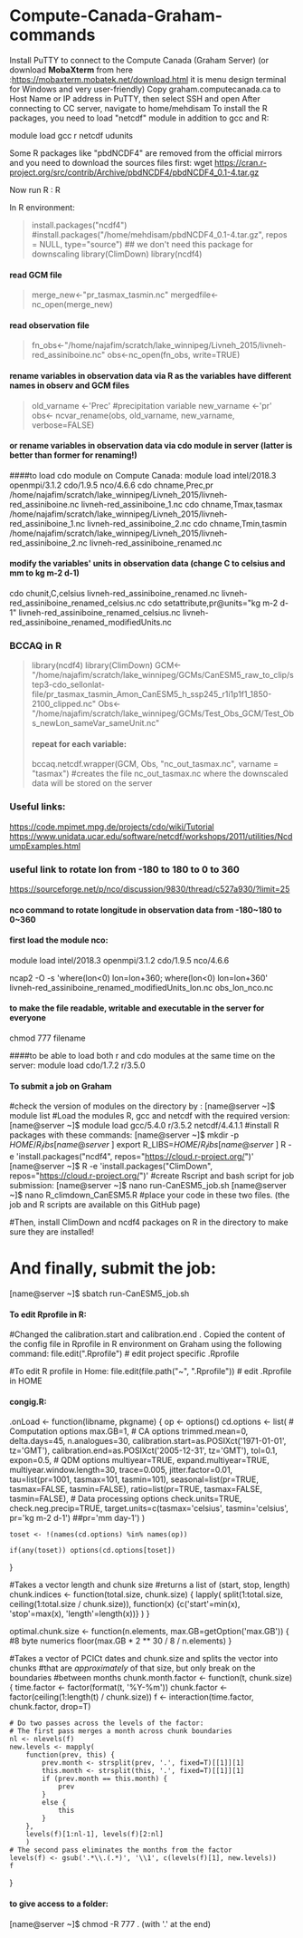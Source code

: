 # Compute-Canada-Graham-commands

Install PuTTY to connect to the Compute Canada (Graham Server) (or download **MobaXterm** from here :https://mobaxterm.mobatek.net/download.html it is menu design terminal for Windows and very user-friendly)
Copy graham.computecanada.ca to Host Name or IP address in PuTTY, then select SSH and open 
After connecting to CC server, navigate to home/mehdisam
To install the R packages, you need to load "netcdf" module in addition to gcc and R:

module load gcc r netcdf udunits

Some R packages like "pbdNCDF4" are removed from the official mirrors and you need to download the sources files first:
wget https://cran.r-project.org/src/contrib/Archive/pbdNCDF4/pbdNCDF4_0.1-4.tar.gz

Now run R : 
R

In R environment:
> install.packages("ncdf4")
> #install.packages("/home/mehdisam/pbdNCDF4_0.1-4.tar.gz", repos = NULL, type="source") ## we don't need this package for downscaling
> library(ClimDown)
> library(ncdf4) 
#### read GCM file
> merge_new<-"pr_tasmax_tasmin.nc"
> mergedfile<-nc_open(merge_new)
#### read observation file
> fn_obs<-"/home/najafim/scratch/lake_winnipeg/Livneh_2015/livneh-red_assiniboine.nc"
> obs<-nc_open(fn_obs, write=TRUE)
#### rename variables in observation data via R as the variables have different names in observ and GCM files
> old_varname <-'Prec' #precipitation variable
> new_varname <-'pr'
> obs<- ncvar_rename(obs, old_varname, new_varname, verbose=FALSE)
#### or rename variables in observation data via cdo module in server (latter is better than former for renaming!)
####to load cdo module on Compute Canada:
module load intel/2018.3 openmpi/3.1.2 cdo/1.9.5 nco/4.6.6 
cdo chname,Prec,pr /home/najafim/scratch/lake_winnipeg/Livneh_2015/livneh-red_assiniboine.nc  livneh-red_assiniboine_1.nc
cdo chname,Tmax,tasmax /home/najafim/scratch/lake_winnipeg/Livneh_2015/livneh-red_assiniboine_1.nc  livneh-red_assiniboine_2.nc
cdo chname,Tmin,tasmin /home/najafim/scratch/lake_winnipeg/Livneh_2015/livneh-red_assiniboine_2.nc  livneh-red_assiniboine_renamed.nc

#### modify the variables' units in observation data (change C to celsius and mm to kg m-2 d-1)
cdo chunit,C,celsius livneh-red_assiniboine_renamed.nc  livneh-red_assiniboine_renamed_celsius.nc
cdo setattribute,pr@units="kg m-2 d-1" livneh-red_assiniboine_renamed_celsius.nc  livneh-red_assiniboine_renamed_modifiedUnits.nc

### BCCAQ in R 
> library(ncdf4)
> library(ClimDown)
> GCM<-"/home/najafim/scratch/lake_winnipeg/GCMs/CanESM5_raw_to_clip/step3-cdo_sellonlat-file/pr_tasmax_tasmin_Amon_CanESM5_h_ssp245_r1i1p1f1_1850-2100_clipped.nc"
> Obs<-"/home/najafim/scratch/lake_winnipeg/GCMs/Test_Obs_GCM/Test_Obs_newLon_sameVar_sameUnit.nc"
>#### repeat for each variable:
> bccaq.netcdf.wrapper(GCM, Obs, "nc_out_tasmax.nc", varname = "tasmax") #creates the file nc_out_tasmax.nc where the downscaled data will be stored on the server


### Useful links:
https://code.mpimet.mpg.de/projects/cdo/wiki/Tutorial
https://www.unidata.ucar.edu/software/netcdf/workshops/2011/utilities/NcdumpExamples.html


### useful link to rotate lon from -180 to 180 to 0 to 360
https://sourceforge.net/p/nco/discussion/9830/thread/c527a930/?limit=25

#### nco command to rotate longitude in observation data from -180~180 to 0~360
#### first load the module nco:
module load intel/2018.3 openmpi/3.1.2 cdo/1.9.5 nco/4.6.6

ncap2 -O -s 'where(lon<0) lon=lon+360; where(lon<0) lon=lon+360' livneh-red_assiniboine_renamed_modifiedUnits_lon.nc obs_lon_nco.nc

#### to make the file readable, writable and executable in the server for everyone 
chmod 777 filename

####to be able to load both r and cdo modules at the same time on the server:
module load cdo/1.7.2  r/3.5.0


#### To submit a job on Graham
#check the version of modules on the directory by :
[name@server ~]$ module list
#Load the modules R, gcc and netcdf with the required version:
[name@server ~]$ module load gcc/5.4.0  r/3.5.2  netcdf/4.4.1.1
#install R packages with these commands: 
[name@server ~]$ mkdir -p $HOME/R_libs
[name@server ~]$ export R_LIBS=$HOME/R_libs
[name@server ~]$ R -e 'install.packages("ncdf4", repos="https://cloud.r-project.org/")'
[name@server ~]$ R -e 'install.packages("ClimDown", repos="https://cloud.r-project.org/")'
#create Rscript and bash script for job submission:
[name@server ~]$ nano run-CanESM5_job.sh
[name@server ~]$ nano R_climdown_CanESM5.R
#place your code in these two files. (the job and R scripts are available on this GitHub page)

#Then, install ClimDown and ncdf4 packages on R in the directory to make sure they are installed!
# And finally, submit the job:
[name@server ~]$ sbatch run-CanESM5_job.sh  


#### To edit Rprofile in R:
#Changed the calibration.start and calibration.end . Copied the content of the config file in Rprofile in R environment on Graham using the following command:
file.edit(".Rprofile")         # edit project specific .Rprofile

#To edit R profile in Home:
file.edit(file.path("~", ".Rprofile")) # edit .Rprofile in HOME

#### congig.R:
.onLoad <- function(libname, pkgname) {
    op <- options()
    cd.options <- list(
        # Computation options
        max.GB=1,
        # CA options
        trimmed.mean=0,
        delta.days=45,
        n.analogues=30,
        calibration.start=as.POSIXct('1971-01-01', tz='GMT'),
        calibration.end=as.POSIXct('2005-12-31', tz='GMT'),
        tol=0.1,
        expon=0.5,
        # QDM options
        multiyear=TRUE,
        expand.multiyear=TRUE,
        multiyear.window.length=30,
        trace=0.005,
        jitter.factor=0.01,
        tau=list(pr=1001, tasmax=101, tasmin=101),
        seasonal=list(pr=TRUE, tasmax=FALSE, tasmin=FALSE),
        ratio=list(pr=TRUE, tasmax=FALSE, tasmin=FALSE),
        # Data processing options
        check.units=TRUE,
        check.neg.precip=TRUE,
        target.units=c(tasmax='celsius', tasmin='celsius', pr='kg m-2 d-1') ##pr='mm day-1')
    )

    toset <- !(names(cd.options) %in% names(op))

    if(any(toset)) options(cd.options[toset])
}


#Takes a vector length and chunk size
#returns a list of (start, stop, length)
chunk.indices <- function(total.size, chunk.size) {
  lapply(
    split(1:total.size, ceiling(1:total.size / chunk.size)),
    function(x) {c('start'=min(x), 'stop'=max(x), 'length'=length(x))}
    )
}

optimal.chunk.size <- function(n.elements, max.GB=getOption('max.GB')) {
  #8 byte numerics
  floor(max.GB * 2 ** 30 / 8 / n.elements)
}

#Takes a vector of PCICt dates and chunk.size and splits the vector into chunks
#that are *approximately* of that size, but only break on the boundaries
#between months
chunk.month.factor <- function(t, chunk.size) {
    time.factor <- factor(format(t, '%Y-%m'))
    chunk.factor <- factor(ceiling(1:length(t) / chunk.size))
    f <- interaction(time.factor, chunk.factor, drop=T)

    # Do two passes across the levels of the factor:
    # The first pass merges a month across chunk boundaries
    nl <- nlevels(f)
    new.levels <- mapply(
        function(prev, this) {
            prev.month <- strsplit(prev, '.', fixed=T)[[1]][1]
            this.month <- strsplit(this, '.', fixed=T)[[1]][1]
            if (prev.month == this.month) {
                prev
            }
            else {
                this
            }
        },
        levels(f)[1:nl-1], levels(f)[2:nl]
        )
    # The second pass eliminates the months from the factor
    levels(f) <- gsub('.*\\.(.*)', '\\1', c(levels(f)[1], new.levels))
    f
}


#### to give access to a folder:
[name@server ~]$ chmod -R 777 .  (with '.' at the end)



